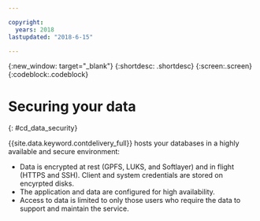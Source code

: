```yaml
---

copyright:
  years: 2018
lastupdated: "2018-6-15"

---
```


{:new_window: target="_blank"}
{:shortdesc: .shortdesc}
{:screen:.screen}
{:codeblock:.codeblock}


# Securing your data    
{: #cd_data_security}  

{{site.data.keyword.contdelivery_full}} hosts your databases in a highly available and secure environment:
   * Data is encrypted at rest (GPFS, LUKS, and Softlayer) and in flight (HTTPS and SSH). Client and system credentials are stored on encyrpted disks.
   * The application and data are configured for high availability.
   * Access to data is limited to only those users who require the data to support and maintain the service.
